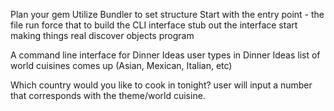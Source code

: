 Plan your gem
Utilize Bundler to set structure
Start with the entry point - the file run
force that to build the CLI interface
stub out the interface
start making things real
discover objects
program

A command line interface for Dinner Ideas
user types in Dinner Ideas
	list of world cuisines comes up (Asian, Mexican, Italian, etc)

Which country would you like to cook in tonight?
user will input a number that corresponds with the theme/world cuisine.
